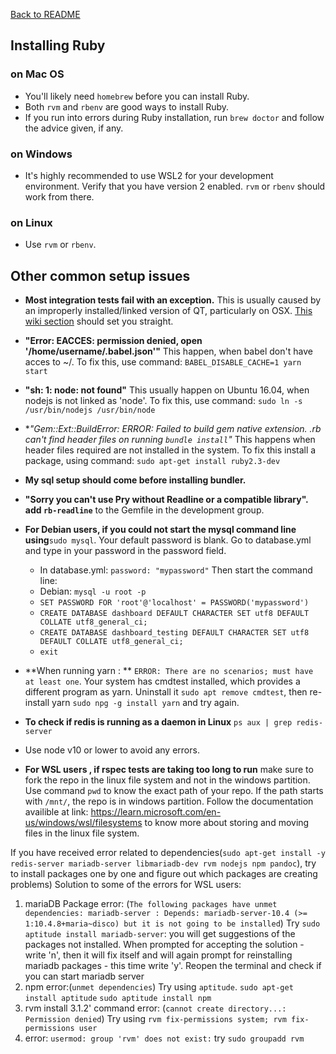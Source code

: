 [Back to README](../README.md)

## Installing Ruby

### on Mac OS
- You'll likely need `homebrew` before you can install Ruby.
- Both `rvm` and `rbenv` are good ways to install Ruby.
- If you run into errors during Ruby installation, run `brew doctor` and follow the advice given, if any.

### on Windows
- It's highly recommended to use WSL2 for your development environment. Verify that you have version 2 enabled. `rvm` or `rbenv` should work from there.

### on Linux
- Use `rvm` or `rbenv`.


## Other common setup issues

- **Most integration tests fail with an exception.** This is usually caused by an improperly installed/linked version of QT, particularly on OSX. [This wiki section](https://github.com/thoughtbot/capybara-webkit/wiki/Installing-Qt-and-compiling-capybara-webkit#video-playback-mp4-on-osx-requires-qt-5) should set you straight.

- **"Error: EACCES: permission denied, open '/home/username/.babel.json'"** This happen, when babel don't have acces to ~/. To fix this, use command: `BABEL_DISABLE_CACHE=1 yarn start`

- **"sh: 1: node: not found"** This usually happen on Ubuntu 16.04, when nodejs is not linked as 'node'. To fix this, use command: `sudo ln -s /usr/bin/nodejs /usr/bin/node`

- **"Gem::Ext::BuildError: ERROR: Failed to build gem native extension. *.rb can't find header files on running `bundle install`"** This happens when header files required are not installed in the system. To fix this install a package, using command:  `sudo apt-get install ruby2.3-dev`

- **My sql setup should come before installing bundler.**

- **"Sorry you can't use Pry without Readline or a compatible library". add  `rb-readline`** to the Gemfile in the development group.

- **For Debian users, if you could not start the mysql command line using**`sudo mysql`. Your default password is blank. Go to database.yml and type in your password in the password field.
    - In database.yml: `password: "mypassword"`
Then start the command line:
    - Debian: `mysql -u root -p`
    - `SET PASSWORD FOR 'root'@'localhost' = PASSWORD('mypassword')`
    - `CREATE DATABASE dashboard DEFAULT CHARACTER SET utf8 DEFAULT COLLATE utf8_general_ci;`
    - `CREATE DATABASE dashboard_testing DEFAULT CHARACTER SET utf8 DEFAULT COLLATE utf8_general_ci;`
    - `exit`


- **When running yarn : ** `ERROR: There are no scenarios; must have at least one`.
Your system has cmdtest installed, which provides a different program as yarn. Uninstall it `sudo apt remove cmdtest`, then re-install yarn `sudo npg -g install yarn` and try again.

- **To check if redis is running as a daemon in Linux** `ps aux | grep redis-server`

- Use node v10 or lower to avoid any errors.
- **For WSL users , if rspec tests are taking too long to run** make sure to fork the repo in the linux file system and not in the windows partition. Use command `pwd` to know the exact path of your repo. If the path starts with `/mnt/`, the repo is in windows partition. Follow the documentation availible at link: https://learn.microsoft.com/en-us/windows/wsl/filesystems to know more about storing and moving files in the linux file system. 

If you have received error related to dependencies(`sudo apt-get install -y redis-server mariadb-server libmariadb-dev rvm nodejs npm pandoc`), try to install packages one by one and figure out which packages are creating problems)
Solution to some of the errors for WSL users:
1. mariaDB Package error: (`The following packages have unmet dependencies: mariadb-server : Depends: mariadb-server-10.4 (>= 1:10.4.8+maria~disco) but it is not going to be installed`)
   	Try `sudo aptitude install mariadb-server`: you will get suggestions of the packages not installed. When prompted for accepting the solution - write 'n', then it will fix itself and will again prompt for reinstalling mariadb packages - this time write 'y'. Reopen the terminal and check if you can start mariadb server
2. npm error:(`unmet dependencies`) 
   	Try using `aptitude`.
   	`sudo apt-get install aptitude`
   	`sudo aptitude install npm`
3. rvm install 3.1.2' command error: (`cannot create directory...: Permission denied`)
   	Try using `rvm fix-permissions system; rvm fix-permissions user`
4. error: `usermod: group 'rvm' does not exist:` try `sudo groupadd rvm`
